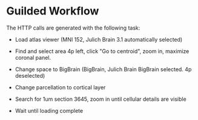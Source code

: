 # Guilded Workflow

The HTTP calls are generated with the following task:

- Load atlas viewer (MNI 152, Julich Brain 3.1 automatically selected)

- Find and select area 4p left, click "Go to centroid", zoom in, maximize coronal panel.

- Change space to BigBrain (BigBrain, Julich Brain BigBrain selected. 4p deselected)

- Change parcellation to cortical layer

- Search for 1um section 3645, zoom in until cellular details are visible

- Wait until loading complete